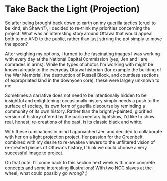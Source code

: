 # Take Back the Light (Projection)

So after being brought back down to earth on my guerilla tactics (cruel to be kind, eh Shawn?), I decided to re-think my priorities concerning the project. What was an interesting story around Ottawa that would appeal both to me AND to the public, rather than just stirring the pot simply to move the spoon?

After weighing my options, I turned to the fascinating images I was working with every day at the National Capital Commission (yes, Jen and I are comrades in arms). While the types of photos I'm working with might be known already to the everyday Ottawa historian (for example the building of the War Memorial, the destruction of Russell Block, and countless sections of expropriated land in the downyoen core), these were largely unknown to me.

Sometimes a narrative does not need to be intentionally hidden to be insightful and enlightening; occasionally history simply needs a push to the surface of society, its own form of guerilla discourse by reminding a community of its own history. Rather than the brightly-painted, glorified version of history offered by the parliamentary lightshow, I'd like to show real, honest, re-creations of the past, in its classic black and white.

With these ruminations in mind I approached Jen and decided to collaborate with her on a light projection project. Her passion for the Greenbelt, combined with my desire to re-awaken viewers to the unfiltered vision of re-created pieces of Ottawa's history, I think we could choose a very successful image to project.

On that note, I'll come back to this section next week with more concrete concepts and some interesting illustrations! With two NCC slaves at the wheel, what could possibly go wrong? ;)
